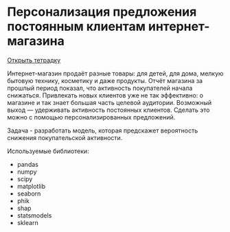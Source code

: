 # Персонализация предложения постоянным клиентам интернет-магазина

[Открыть тетрадку](<https://github.com/lvs3822/projects/blob/main/персонализация%20предложения%20постоянным%20клиентам%20интернет-магазина/877ee7f1-972c-420b-bef9-26589625d782.ipynb>)

Интернет-магазин продаёт разные товары: для детей, для дома, мелкую бытовую технику, косметику и даже продукты. Отчёт магазина за прошлый период показал, что активность покупателей начала снижаться.
Привлекать новых клиентов уже не так эффективно: о магазине и так знает большая часть целевой аудитории. Возможный выход — удерживать активность постоянных клиентов. Сделать это можно с помощью персонализированных
предложений.

Задача - разработать модель, которая предскажет вероятность снижения покупательской активности.

Используемые библиотеки:
- pandas
- numpy
- scipy
- matplotlib
- seaborn
- phik
- shap
- statsmodels
- sklearn
